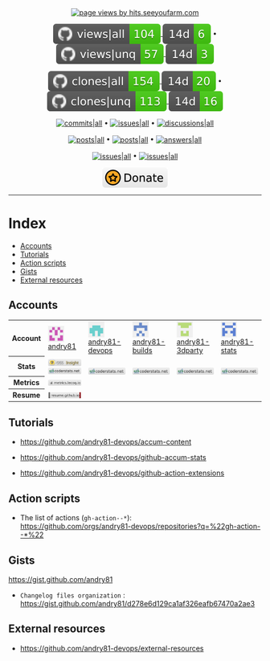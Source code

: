<p align="center">
  <a href="https://github.com/gjbae1212/hit-counter">
    <img src="https://hits.seeyoufarm.com/api/count/incr/badge.svg?url=https%3A%2F%2Fgithub.com%2Fandry81%2Findex&count_bg=%2379C83D&title_bg=%23555555&icon=&icon_color=%23E7E7E7&title=hits&edge_flat=false" valign="middle" alt="page views by hits.seeyoufarm.com" /></a>
</p>

<p align="center">
  <a href="https://github.com/andry81-stats/index--gh-stats/commits/master/traffic/views">
    <img src="https://github.com/andry81-cache/andry81--gh-content-cache/raw/master/repo/andry81/index/badges/traffic/views/all.svg" valign="middle" alt="GitHub views|any|total" />
    <img src="https://github.com/andry81-cache/andry81--gh-content-cache/raw/master/repo/andry81/index/badges/traffic/views/all-14d.svg" valign="middle" alt="GitHub views|any|14d" /></a>
• <a href="https://github.com/andry81-stats/index--gh-stats/commits/master/traffic/views">
    <img src="https://github.com/andry81-cache/andry81--gh-content-cache/raw/master/repo/andry81/index/badges/traffic/views/unq.svg" valign="middle" alt="GitHub views|unique per day|total" />
    <img src="https://github.com/andry81-cache/andry81--gh-content-cache/raw/master/repo/andry81/index/badges/traffic/views/unq-14d.svg" valign="middle" alt="GitHub views|unique per day|14d" /></a>
</p>

<p align="center">
  <a href="https://github.com/andry81-stats/index--gh-stats/commits/master/traffic/clones">
    <img src="https://github.com/andry81-cache/andry81--gh-content-cache/raw/master/repo/andry81/index/badges/traffic/clones/all.svg" valign="middle" alt="GitHub clones|any|total" />
    <img src="https://github.com/andry81-cache/andry81--gh-content-cache/raw/master/repo/andry81/index/badges/traffic/clones/all-14d.svg" valign="middle" alt="GitHub clones|any|14d" /></a>
• <a href="https://github.com/andry81-stats/index--gh-stats/commits/master/traffic/clones">
    <img src="https://github.com/andry81-cache/andry81--gh-content-cache/raw/master/repo/andry81/index/badges/traffic/clones/unq.svg" valign="middle" alt="GitHub clones|unique per day|total" />
    <img src="https://github.com/andry81-cache/andry81--gh-content-cache/raw/master/repo/andry81/index/badges/traffic/clones/unq-14d.svg" valign="middle" alt="GitHub clones|unique per day|14d" /></a>
</p>

<p align="center">
  <a href="https://github.com/search?q=author%3Aandry81&type=commits&s=author-date&o=desc">
    <img src="https://img.shields.io/badge/commits-...-green?logo=github" valign="middle" alt="commits|all" /></a>
• <a href="https://github.com/search?q=author%3Aandry81&type=issues&o=desc">
    <img src="https://img.shields.io/github/issues-search?query=author%3Aandry81&label=issues&color=orange&logo=github" valign="middle" alt="issues|all" /></a>
• <a href="https://github.com/search?q=author%3Aandry81&type=discussions&o=desc">
    <img src="https://img.shields.io/badge/discussions-...-blue?logo=github" valign="middle" alt="discussions|all" /></a>
</p>

<p align="center">
  <a href="https://www.ghisler.ch/board/search.php?author_id=506018&sr=posts&sk=t&sd=d">
    <img src="https://img.shields.io/badge/ghisler.com-posts-blue?logo=totalcmd" valign="middle" alt="posts|all" /></a>
• <a href="https://doublecmd.h1n.ru/search.php?author_id=5013&sr=posts&sk=t&sd=d">
    <img src="https://img.shields.io/badge/doublecmd.h1n.com-posts-c75d4c?logo=doublecmd" valign="middle" alt="posts|all" /></a>
• <a href="https://stackoverflow.com/users/2672125/andry?tab=answers&sort=newest">
    <img src="https://img.shields.io/badge/stackoverflow.com-answers-eb812f?logo=stackoverflow" valign="middle" alt="answers|all" /></a>
</p>

<p align="center">
  <a href="https://gitlab.com/dashboard/issues?sort=created_date&state=all&author_username=andry81">
    <img src="https://img.shields.io/badge/gitlab.com-issues-e24329?logo=gitlab" valign="middle" alt="issues|all" /></a>
• <a href="https://gitlab.kitware.com/cmake/cmake/-/issues/?sort=created_date&state=all&author_username=andry81">
    <img src="https://img.shields.io/badge/cmake.org-issues-003764?logo=cmake" valign="middle" alt="issues|all" /></a>
</p>

<p align="center">
  <a href="https://github.com/andry81/donate"><img src="https://github.com/andry81-cache/gh-content-static-cache/raw/master/common/badges/donate/donate.svg" valign="middle" alt="donate" /></a>
</p>

---

# Index

* [Accounts](#accounts)
* [Tutorials](#tutorials)
* [Action scripts](#action-scripts)
* [Gists](#gists)
* [External resources](#external-resources)

## Accounts

<table>
  <tr>
    <th>
      Account
    </th>
    <td>
      <a href="https://github.com/andry81">
        <img src="https://github.com/andry81-cache/gh-content-static-cache/raw/master/common/avatars/users/andry81.png" valign="middle" height="32px" /><br />
        andry81</a>
    </td>
    <td>
      <a href="https://github.com/andry81-devops">
        <img src="https://github.com/andry81-cache/gh-content-static-cache/raw/master/common/avatars/orgs/andry81-devops.png" valign="middle" height="32px" /><br />
        andry81-devops</a>
    </td>
    <td>
      <a href="https://github.com/andry81-builds">
        <img src="https://github.com/andry81-cache/gh-content-static-cache/raw/master/common/avatars/orgs/andry81-builds.png" valign="middle" height="32px" /><br />
        andry81-builds</a>
    </td>
    <td>
      <a href="https://github.com/andry81-3dparty">
        <img src="https://github.com/andry81-cache/gh-content-static-cache/raw/master/common/avatars/orgs/andry81-3dparty.png" valign="middle" height="32px" /><br />
        andry81-3dparty</a>
    </td>
    <td>
      <a href="https://github.com/andry81-stats">
        <img src="https://github.com/andry81-cache/gh-content-static-cache/raw/master/common/avatars/orgs/andry81-stats.png" valign="middle" height="32px" /><br />
        andry81-stats</a>
    </td>
  </tr>
  <tr align="middle">
    <th>
      Stats
    </th>
    <td>
      <a href="https://ossinsight.io/analyze/andry81">
        <img src="https://github.com/andry81-cache/gh-content-static-cache/raw/master/common/badges/stats/ossinsight--io.svg" valign="middle" alt="https://ossinsight.io/analyze/andry81"/></a>
      <br />
      <a href="https://coderstats.net/github/#andry81">
        <img src="https://github.com/andry81-cache/gh-content-static-cache/raw/master/common/badges/stats/user--coderstats--net.svg" valign="middle" alt="https://coderstats.net/github/#andry81"/></a>
    </td>
    <td>
      <br />
      <a href="https://coderstats.net/github/#andry81-devops">
        <img src="https://github.com/andry81-cache/gh-content-static-cache/raw/master/common/badges/stats/user--coderstats--net.svg" valign="middle" alt="https://coderstats.net/github/#andry81-devops"/></a>
    </td>
    <td>
      <br />
      <a href="https://coderstats.net/github/#andry81-builds">
        <img src="https://github.com/andry81-cache/gh-content-static-cache/raw/master/common/badges/stats/user--coderstats--net.svg" valign="middle" alt="https://coderstats.net/github/#andry81-builds"/></a>
    </td>
    <td>
      <br />
      <a href="https://coderstats.net/github/#andry81-3dparty">
        <img src="https://github.com/andry81-cache/gh-content-static-cache/raw/master/common/badges/stats/user--coderstats--net.svg" valign="middle" alt="https://coderstats.net/github/#andry81-3dparty"/></a>
    </td>
    <td>
      <br />
      <a href="https://coderstats.net/github/#andry81-stats">
        <img src="https://github.com/andry81-cache/gh-content-static-cache/raw/master/common/badges/stats/user--coderstats--net.svg" valign="middle" alt="https://coderstats.net/github/#andry81-stats"/></a>
    </td>
  </tr>
  <tr align="middle">
    <th>
      Metrics
    </th>
    <td>
      <a href="https://metrics.lecoq.io/about/andry81">
        <img src="https://github.com/andry81-cache/gh-content-static-cache/raw/master/common/badges/stats/metrics--lecoq--io.svg" valign="middle" alt="metrics.lecoq.io"/></a>
    </td>
  </tr>
  <tr align="middle">
    <th>
      Resume
    </th>
    <td>
      <a href="https://resume.github.io/?andry81">
        <img src="https://github.com/andry81-cache/gh-content-static-cache/raw/master/common/badges/stats/resume--github--io.svg" valign="middle" alt="resume.github.io"/></a>
    </td>
  </tr>
</table>

## Tutorials

* https://github.com/andry81-devops/accum-content

* https://github.com/andry81-devops/github-accum-stats

* https://github.com/andry81-devops/github-action-extensions

## Action scripts

* The list of actions (`gh-action--*`):<br />
  https://github.com/orgs/andry81-devops/repositories?q=%22gh-action--*%22

## Gists

https://gist.github.com/andry81

* `Changelog files organization` : https://gist.github.com/andry81/d278e6d129ca1af326eafb67470a2ae3

## External resources

* https://github.com/andry81-devops/external-resources
